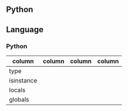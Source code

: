 

## Python

## Language

### Python

| column | column | column | column |
|--------|--------|--------|--------|
| type | | | |
| isinstance | | |
| locals | | |
| globals | | | 


